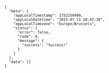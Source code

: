     {
      "meta": {
        "appLocalTimestamp": 1752259400,
        "appLocalDatetime": "2025-07-11 20:43:20",
        "appLocalTimezone": "Europe/Brussels",
        "status": {
          "error": false,
          "code": 0,
          "message": {
            "success": "Success!"
          }
        }
      },
      "data": []
    }